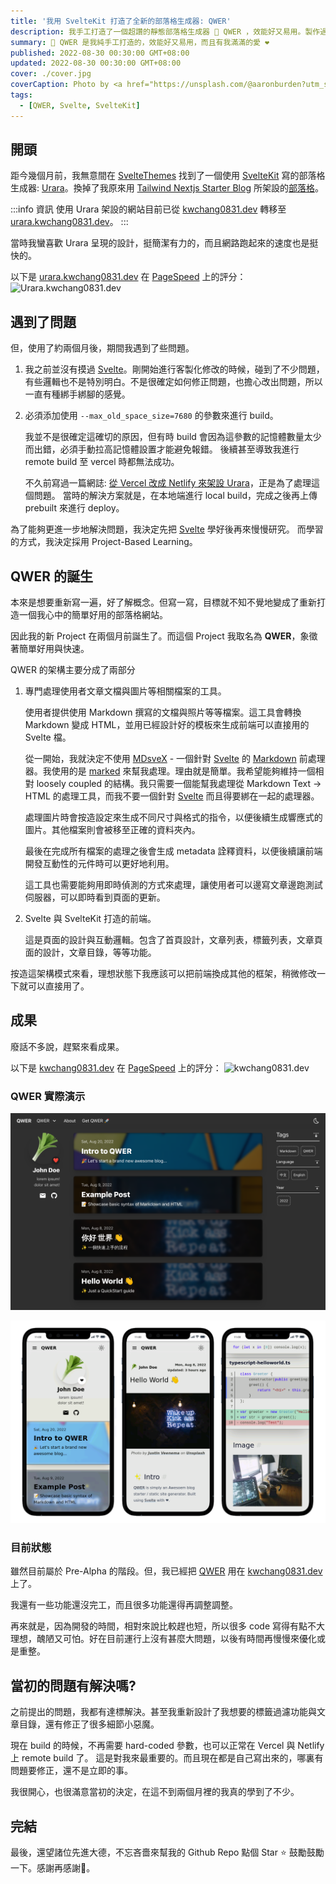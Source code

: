 ```yaml
---
title: '我用 SvelteKit 打造了全新的部落格生成器: QWER'
description: 我手工打造了一個超讚的靜態部落格生成器 🚀 QWER ，效能好又易用。製作過程中使用了近年來很夯的 Svelte 與我滿滿的愛 ❤。
summary: 🎉 QWER 是我純手工打造的，效能好又易用，而且有我滿滿的愛 ❤
published: 2022-08-30 00:30:00 GMT+08:00
updated: 2022-08-30 00:30:00 GMT+08:00
cover: ./cover.jpg
coverCaption: Photo by <a href="https://unsplash.com/@aaronburden?utm_source=unsplash&utm_medium=referral&utm_content=creditCopyText">Aaron Burden</a> on <a href="https://unsplash.com/s/photos/notebook?utm_source=unsplash&utm_medium=referral&utm_content=creditCopyText">Unsplash</a>
tags:
  - [QWER, Svelte, SvelteKit]
---
```


<script lang="ts">
  import Github from '$custom/github.svelte'
</script>

## 開頭

距今幾個月前，我無意間在 [SvelteThemes](https://sveltethemes.dev/) 找到了一個使用 [SvelteKit](https://kit.svelte.dev/) 寫的部落格生成器: [Urara](https://github.com/importantimport/urara)。換掉了我原來用 [Tailwind Nextjs Starter Blog](https://github.com/timlrx/tailwind-nextjs-starter-blog) 所架設的[部落格](https://kwchang0831-blog.vercel.app)。

:::info 資訊
使用 Urara 架設的網站目前已從 [kwchang0831.dev](https://www.kwchang0831.dev) 轉移至 [urara.kwchang0831.dev](https://urara.kwchang0831.dev)。
:::

當時我蠻喜歡 Urara 呈現的設計，挺簡潔有力的，而且網路跑起來的速度也是挺快的。

以下是 [urara.kwchang0831.dev](https://urara.kwchang0831.dev) 在 [PageSpeed](https://pagespeed.web.dev/) 上的評分：
![Urara.kwchang0831.dev](https://raw.githubusercontent.com/gist/kwchang0831/f8a0fbde08b5cd6204438a90e222743e/raw/metrics.pagespeed.svg)

## 遇到了問題

但，使用了約兩個月後，期間我遇到了些問題。

1. 我之前並沒有摸過 [Svelte](https://svelte.dev/)。剛開始進行客製化修改的時候，碰到了不少問題，有些邏輯也不是特別明白。不是很確定如何修正問題，也擔心改出問題，所以一直有種綁手綁腳的感覺。
1. 必須添加使用 `--max_old_space_size=7680` 的參數來進行 build。

    我並不是很確定這確切的原因，但有時 build 會因為這參數的記憶體數量太少而出錯，必須手動拉高記憶體設置才能避免報錯。
    後續甚至導致我進行 remote build 至 vercel 時都無法成功。

    不久前寫過一篇網誌: [從 Vercel 改成 Netlify 來架設 Urara](/blog/20220512)，正是為了處理這個問題。
    當時的解決方案就是，在本地端進行 local build，完成之後再上傳 prebuilt 來進行 deploy。

為了能夠更進一步地解決問題，我決定先把 [Svelte](https://svelte.dev/) 學好後再來慢慢研究。 而學習的方式，我決定採用 Project-Based Learning。

## QWER 的誕生

本來是想要重新寫一遍，好了解概念。但寫一寫，目標就不知不覺地變成了重新打造一個我心中的簡單好用的部落格網站。

因此我的新 Project 在兩個月前誕生了。而這個 Project 我取名為 **QWER**，象徵著簡單好用與快速。

QWER 的架構主要分成了兩部分

1. 專門處理使用者文章文檔與圖片等相關檔案的工具。

      使用者提供使用 Markdown 撰寫的文檔與照片等等檔案。這工具會轉換 Markdown 變成 HTML，並用已經設計好的模板來生成前端可以直接用的 Svelte 檔。

      從一開始，我就決定不使用 [MDsveX](https://github.com/pngwn/MDsveX) - 一個針對 [Svelte](https://svelte.dev/) 的 [Markdown](https://en.wikipedia.org/wiki/Markdown) 前處理器。我使用的是 [marked](https://github.com/markedjs/marked) 來幫我處理。理由就是簡單。我希望能夠維持一個相對 loosely coupled 的結構。我只需要一個能幫我處理從 Markdown Text → HTML 的處理工具，而我不要一個針對 [Svelte](https://svelte.dev/) 而且得要綁在一起的處理器。

      處理圖片時會按造設定來生成不同尺寸與格式的指令，以便後續生成響應式的圖片。其他檔案則會被移至正確的資料夾內。

      最後在完成所有檔案的處理之後會生成 metadata 詮釋資料，以便後續讓前端開發互動性的元件時可以更好地利用。

      這工具也需要能夠用即時偵測的方式來處理，讓使用者可以邊寫文章邊跑測試伺服器，可以即時看到頁面的更新。

1. Svelte 與 SvelteKit 打造的前端。

      這是頁面的設計與互動邏輯。包含了首頁設計，文章列表，標籤列表，文章頁面的設計，文章目錄，等等功能。

按造這架構模式來看，理想狀態下我應該可以把前端換成其他的框架，稍微修改一下就可以直接用了。

## 成果

廢話不多說，趕緊來看成果。

以下是 [kwchang0831.dev](https://www.kwchang0831.dev) 在 [PageSpeed](https://pagespeed.web.dev/) 上的評分：
![kwchang0831.dev](https://raw.githubusercontent.com/gist/kwchang0831/79a9f8a867a78757c9d3c8f61421e77b/raw/metrics.pagespeed.svg)

### QWER 實際演示

![preview](./preview.png)

![mobile-preview](./mobile-preview.png)

### 目前狀態

雖然目前屬於 Pre-Alpha 的階段。但，我已經把 [QWER](https://github.com/kwchang0831/svelte-QWER) 用在 [kwchang0831.dev](https://www.kwchang0831.dev) 上了。

我還有一些功能還沒完工，而且很多功能還得再調整調整。

再來就是，因為開發的時間，相對來說比較趕也短，所以很多 code 寫得有點不大理想，醜陋又可怕。好在目前運行上沒有甚麼大問題，以後有時間再慢慢來優化或是重整。

## 當初的問題有解決嗎?

之前提出的問題，我都有達標解決。甚至我重新設計了我想要的標籤過濾功能與文章目錄，還有修正了很多細節小惡魔。

現在 build 的時候，不再需要 hard-coded 參數，也可以正常在 Vercel 與 Netlify 上 remote build 了。 這是對我來最重要的。而且現在都是自己寫出來的，哪裏有問題要修正，還不是立即的事。

我很開心，也很滿意當初的決定，在這不到兩個月裡的我真的學到了不少。

## 完結

最後，還望諸位先進大德，不忘吝嗇來幫我的 Github Repo 點個 Star ⭐ 鼓勵鼓勵一下。感謝再感謝🙏。

<Github user="kwchang0831" repo="svelte-QWER"/>
